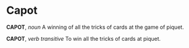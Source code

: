 # Capot

**CAPOT**, _noun_ A winning of all the tricks of cards at the game of piquet.

**CAPOT**, _verb transitive_ To win all the tricks of cards at piquet.